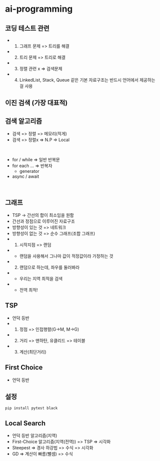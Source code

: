# ai-programming


## 코딩 테스트 관련
- 1. 그래프 문제 => 트리를 해결 
- 2. 트리 문제 => 트리로 해결
- 3. 정렬 관련 x => 검색문제
- 4. LinkedList, Stack, Queue 같은 기본 자료구조는 반드시 언어에서 제공하는 걸 사용


## 이진 검색 (가장 대표적)

## 검색 알고리즘
- 검색 => 정렬 => 메모리(적게)
- 검색 => 정렬x => N.P => Local 

<br/>

- for / while => 일반 반복문
- for each ... => 반복자
    - generator
- async / await

<br/>

## 그래프
- TSP -> 간선의 합이 최소임을 원함
- 간선과 정점으로 이루어진 자료구조
- 방향성이 있는 것 => 네트워크
- 방향성이 없는 것 => 순수 그래프(조합 그래프)
- 1) 시작지점 => 랜덤
- - 랜덤을 사용해서 그나마 값이 적정값이라 가정하는 것
- 2) 랜덤으로 하는데, 좌우를 둘러봐라
- - 우리는 지역 최적을 검색
- - 전역 최적!

## TSP
- 언덕 등반
- 1) 정점 => 인접행렬(G->M, M->G)
- 2) 거리 => 맨하탄, 유클리드 => 테이블
- 3) 계산(최단거리)
## First Choice
- 언덕 등반


## 설정
```shell
pip install pytest black
```

## Local Search
- 언덕 등반 알고리즘(지역)
- First-Choice 알고리즘(지역(전역)) => TSP => 시각화
- Steepest => 경사 하강법 => 수식 => 시각화
- GD => 계산이 빠름(뺄셈) => 수식